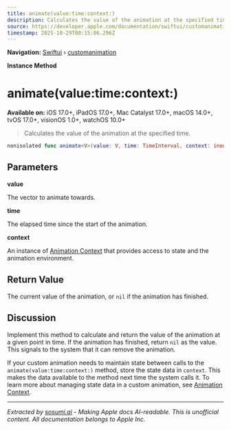 ```yaml
---
title: animate(value:time:context:)
description: Calculates the value of the animation at the specified time.
source: https://developer.apple.com/documentation/swiftui/customanimation/animate(value:time:context:)
timestamp: 2025-10-29T00:15:06.296Z
---
```


**Navigation:** [Swiftui](/documentation/swiftui) › [customanimation](/documentation/swiftui/customanimation)

**Instance Method**

# animate(value:time:context:)

**Available on:** iOS 17.0+, iPadOS 17.0+, Mac Catalyst 17.0+, macOS 14.0+, tvOS 17.0+, visionOS 1.0+, watchOS 10.0+

> Calculates the value of the animation at the specified time.

```swift
nonisolated func animate<V>(value: V, time: TimeInterval, context: inout AnimationContext<V>) -> V? where V : VectorArithmetic
```

## Parameters

**value**

The vector to animate towards.



**time**

The elapsed time since the start of the animation.



**context**

An instance of [Animation Context](/documentation/swiftui/animationcontext) that provides access to state and the animation environment.



## Return Value

The current value of the animation, or `nil` if the animation has finished.

## Discussion

Implement this method to calculate and return the value of the animation at a given point in time. If the animation has finished, return `nil` as the value. This signals to the system that it can remove the animation.

If your custom animation needs to maintain state between calls to the `animate(value:time:context:)` method, store the state data in `context`. This makes the data available to the method next time the system calls it. To learn more about managing state data in a custom animation, see [Animation Context](/documentation/swiftui/animationcontext).

---

*Extracted by [sosumi.ai](https://sosumi.ai) - Making Apple docs AI-readable.*
*This is unofficial content. All documentation belongs to Apple Inc.*
